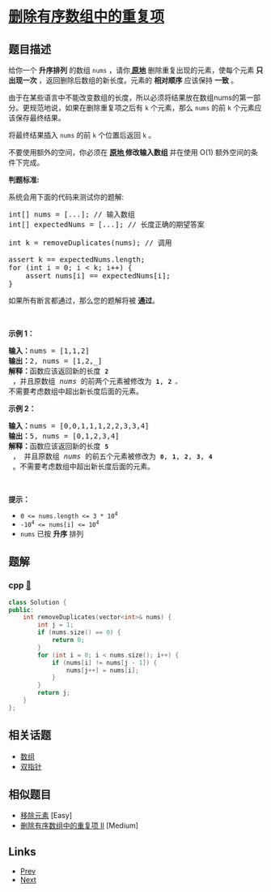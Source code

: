 
# [删除有序数组中的重复项](https://leetcode-cn.com/problems/remove-duplicates-from-sorted-array)

## 题目描述

<p>给你一个 <strong>升序排列</strong> 的数组 <code>nums</code> ，请你<strong><a href="http://baike.baidu.com/item/%E5%8E%9F%E5%9C%B0%E7%AE%97%E6%B3%95" target="_blank"> 原地</a></strong> 删除重复出现的元素，使每个元素 <strong>只出现一次</strong> ，返回删除后数组的新长度。元素的 <strong>相对顺序</strong> 应该保持 <strong>一致</strong> 。</p>

<p>由于在某些语言中不能改变数组的长度，所以必须将结果放在数组nums的第一部分。更规范地说，如果在删除重复项之后有 <code>k</code> 个元素，那么&nbsp;<code>nums</code>&nbsp;的前 <code>k</code> 个元素应该保存最终结果。</p>

<p>将最终结果插入&nbsp;<code>nums</code> 的前 <code>k</code> 个位置后返回 <code>k</code> 。</p>

<p>不要使用额外的空间，你必须在 <strong><a href="https://baike.baidu.com/item/%E5%8E%9F%E5%9C%B0%E7%AE%97%E6%B3%95" target="_blank">原地 </a>修改输入数组 </strong>并在使用 O(1) 额外空间的条件下完成。</p>

<p><strong>判题标准:</strong></p>

<p>系统会用下面的代码来测试你的题解:</p>

<pre>
int[] nums = [...]; // 输入数组
int[] expectedNums = [...]; // 长度正确的期望答案

int k = removeDuplicates(nums); // 调用

assert k == expectedNums.length;
for (int i = 0; i &lt; k; i++) {
    assert nums[i] == expectedNums[i];
}</pre>

<p>如果所有断言都通过，那么您的题解将被 <strong>通过</strong>。</p>

<p>&nbsp;</p>

<p><strong>示例 1：</strong></p>

<pre>
<strong>输入：</strong>nums = [1,1,2]
<strong>输出：</strong>2, nums = [1,2,_]
<strong>解释：</strong>函数应该返回新的长度 <strong><code>2</code></strong> ，并且原数组 <em>nums </em>的前两个元素被修改为 <strong><code>1</code></strong>, <strong><code>2 </code></strong><code>。</code>不需要考虑数组中超出新长度后面的元素。
</pre>

<p><strong>示例 2：</strong></p>

<pre>
<strong>输入：</strong>nums = [0,0,1,1,1,2,2,3,3,4]
<strong>输出：</strong>5, nums = [0,1,2,3,4]
<strong>解释：</strong>函数应该返回新的长度 <strong><code>5</code></strong> ， 并且原数组 <em>nums </em>的前五个元素被修改为 <strong><code>0</code></strong>, <strong><code>1</code></strong>, <strong><code>2</code></strong>, <strong><code>3</code></strong>, <strong><code>4</code></strong> 。不需要考虑数组中超出新长度后面的元素。
</pre>

<p>&nbsp;</p>

<p><strong>提示：</strong></p>

<ul>
	<li><code>0 &lt;= nums.length &lt;= 3 * 10<sup>4</sup></code></li>
	<li><code>-10<sup>4</sup> &lt;= nums[i] &lt;= 10<sup>4</sup></code></li>
	<li><code>nums</code> 已按 <strong>升序</strong> 排列</li>
</ul>


## 题解

### cpp [🔗](remove-duplicates-from-sorted-array.cpp) 
```cpp
class Solution {
public:
    int removeDuplicates(vector<int>& nums) {
        int j = 1;
        if (nums.size() == 0) {
            return 0;
        }
        for (int i = 0; i < nums.size(); i++) {
            if (nums[i] != nums[j - 1]) {
                nums[j++] = nums[i];
            }
        }
        return j;
    }
};

```


## 相关话题

- [数组](../../tags/array.md) 
- [双指针](../../tags/two-pointers.md) 


## 相似题目

- [移除元素](../remove-element/README.md)  [Easy] 
- [删除有序数组中的重复项 II](../remove-duplicates-from-sorted-array-ii/README.md)  [Medium] 


## Links

- [Prev](../reverse-nodes-in-k-group/README.md) 
- [Next](../remove-element/README.md) 

